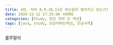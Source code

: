 ```yaml
---
title: 4장, 자바 8,9,10,11은 무슨일이 벌어지고 있는가?
date: 2020-12-12 17:35:00 +0900
categories: [Study, 모던 자바 인 액션]
tags: [java, study, 모던자바인액션, 전공서적]
---
```


룰루랄라

